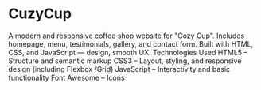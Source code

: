 # CuzyCup
A modern and responsive coffee shop website for "Cozy Cup". Includes homepage, menu, testimonials, gallery, and contact form. Built with HTML, CSS, and JavaScript — design, smooth UX.
Technologies Used
HTML5 – Structure and semantic markup
CSS3 – Layout, styling, and responsive design (including Flexbox /Grid)
JavaScript  – Interactivity and basic functionality
Font Awesome – Icons

